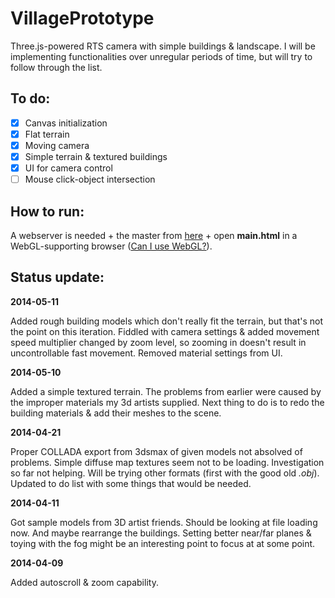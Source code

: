 VillagePrototype
================

Three.js-powered RTS camera with simple buildings &amp; landscape. I will be implementing functionalities over unregular periods of time, but will try to follow through the list.

To do:
---
- [x] Canvas initialization
- [x] Flat terrain
- [x] Moving camera
- [x] Simple terrain & textured buildings
- [x] UI for camera control
- [ ] Mouse click-object intersection

How to run:
--
A webserver is needed + the master from [here](https://github.com/sasoh/VillagePrototype/archive/master.zip) + open __main.html__ in a WebGL-supporting browser ([Can I use WebGL?](http://caniuse.com/webgl)).

Status update:
---

__2014-05-11__

Added rough building models which don't really fit the terrain, but that's not the point on this iteration. Fiddled with camera settings & added movement speed multiplier changed by zoom level, so zooming in doesn't result in uncontrollable fast movement. Removed material settings from UI.

__2014-05-10__

Added a simple textured terrain. The problems from earlier were caused by the improper materials my 3d artists supplied. Next thing to do is to redo the building materials & add their meshes to the scene.

__2014-04-21__

Proper COLLADA export from 3dsmax of given models not absolved of problems. Simple diffuse map textures seem not to be loading. Investigation so far not helping. Will be trying other formats (first with the good old _.obj_). Updated to do list with some things that would be needed.

__2014-04-11__

Got sample models from 3D artist friends. Should be looking at file loading now. And maybe rearrange the buildings. Setting better near/far planes & toying with the fog might be an interesting point to focus at at some point.


__2014-04-09__

Added autoscroll & zoom capability.